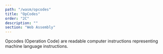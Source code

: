 ```yaml
---
path: "/wasm/opcodes"
title: "OpCodes"
order: "2C"
description: ""
section: "Web Assembly"
---
```

Opcodes (Operation Code) are readable computer instructions representing machine language instructions.
